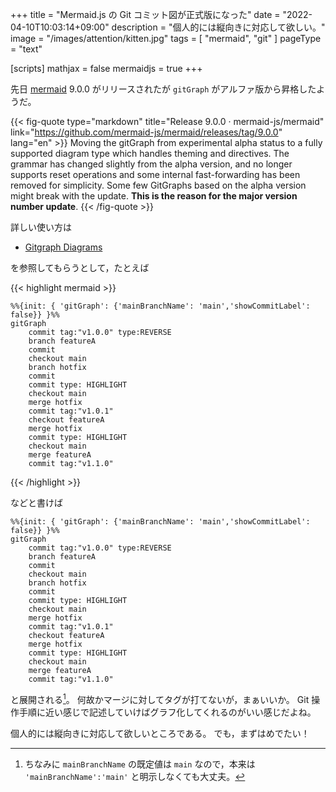 +++
title = "Mermaid.js の Git コミット図が正式版になった"
date =  "2022-04-10T10:03:14+09:00"
description = "個人的には縦向きに対応して欲しい。"
image = "/images/attention/kitten.jpg"
tags = [ "mermaid", "git" ]
pageType = "text"

[scripts]
  mathjax = false
  mermaidjs = true
+++

先日 [mermaid] 9.0.0 がリリースされたが `gitGraph` がアルファ版から昇格したようだ。

{{< fig-quote type="markdown" title="Release 9.0.0 · mermaid-js/mermaid" link="https://github.com/mermaid-js/mermaid/releases/tag/9.0.0" lang="en" >}}
Moving the gitGraph from experimental alpha status to a fully supported diagram type which handles theming and directives. The grammar has changed slightly from the alpha version, and no longer supports reset operations and some internal fast-forwarding has been removed for simplicity. Some few GitGraphs based on the alpha version might break with the update. **This is the reason for the major version number update**.
{{< /fig-quote >}}

詳しい使い方は

- [Gitgraph Diagrams](http://mermaid-js.github.io/mermaid/#/gitgraph)

を参照してもらうとして，たとえば

{{< highlight mermaid >}}
```mermaid
%%{init: { 'gitGraph': {'mainBranchName': 'main','showCommitLabel': false}} }%%
gitGraph
    commit tag:"v1.0.0" type:REVERSE
    branch featureA
    commit
    checkout main
    branch hotfix
    commit
    commit type: HIGHLIGHT
    checkout main
    merge hotfix
    commit tag:"v1.0.1"
    checkout featureA
    merge hotfix
    commit type: HIGHLIGHT
    checkout main
    merge featureA
    commit tag:"v1.1.0"
```
{{< /highlight >}}

などと書けば

```mermaid
%%{init: { 'gitGraph': {'mainBranchName': 'main','showCommitLabel': false}} }%%
gitGraph
    commit tag:"v1.0.0" type:REVERSE
    branch featureA
    commit
    checkout main
    branch hotfix
    commit
    commit type: HIGHLIGHT
    checkout main
    merge hotfix
    commit tag:"v1.0.1"
    checkout featureA
    merge hotfix
    commit type: HIGHLIGHT
    checkout main
    merge featureA
    commit tag:"v1.1.0"
```

と展開される[^mm1]。
何故かマージに対してタグが打てないが，まぁいいか。
Git 操作手順に近い感じで記述していけばグラフ化してくれるのがいい感じだよね。

個人的には縦向きに対応して欲しいところである。
でも，まずはめでたい！

[^mm1]: ちなみに `mainBranchName` の既定値は `main` なので，本来は `'mainBranchName':'main'` と明示しなくても大丈夫。

[mermaid]: http://mermaid-js.github.io/mermaid/ "mermaid - Markdownish syntax for generating flowcharts, sequence diagrams, class diagrams, gantt charts and git graphs."
<!-- eof -->
